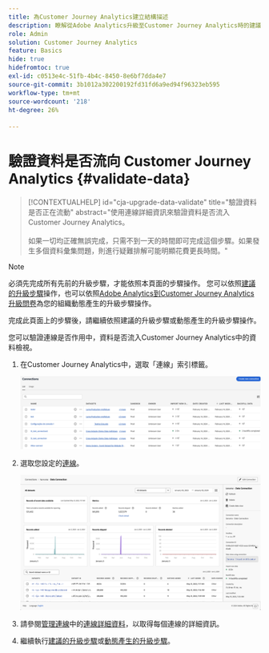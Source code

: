 ```yaml
---
title: 為Customer Journey Analytics建立結構描述
description: 瞭解從Adobe Analytics升級至Customer Journey Analytics時的建議路徑
role: Admin
solution: Customer Journey Analytics
feature: Basics
hide: true
hidefromtoc: true
exl-id: c0513e4c-51fb-4b4c-8450-8e6bf7dda4e7
source-git-commit: 3b1012a302200192fd31fd6a9ed94f96323eb595
workflow-type: tm+mt
source-wordcount: '218'
ht-degree: 26%

---
```


# 驗證資料是否流向 Customer Journey Analytics {#validate-data}

<!-- markdownlint-disable MD034 -->

>[!CONTEXTUALHELP]
>id="cja-upgrade-data-validate"
>title="驗證資料是否正在流動"
>abstract="使用連線詳細資訊來驗證資料是否流入 Customer Journey Analytics。<br><br>如果一切均正確無誤完成，只需不到一天的時間即可完成這個步驟。如果發生多個資料彙集問題，則進行疑難排解可能明顯花費更長時間。"

<!-- markdownlint-enable MD034 -->

>[!NOTE]
> 
>必須先完成所有先前的升級步驟，才能依照本頁面的步驟操作。 您可以依照[建議的升級步驟](/help/getting-started/cja-upgrade/cja-upgrade-recommendations.md#recommended-upgrade-steps-for-most-organizations)操作，也可以依照[Adobe Analytics到Customer Journey Analytics升級問卷](https://gigazelle.github.io/cja-ttv/)為您的組織動態產生的升級步驟操作。
>
>完成此頁面上的步驟後，請繼續依照建議的升級步驟或動態產生的升級步驟操作。

您可以驗證連線是否作用中，資料是否流入Customer Journey Analytics中的資料檢視。

1. 在Customer Journey Analytics中，選取「連線」索引標籤。

   ![清單檢視](assets/list-view.png)

1. 選取您設定的[連線](/help/getting-started/cja-upgrade/cja-upgrade-connection.md)。

   ![顯示Widget和設定的所有資料集視窗](assets/conn-details.png)

1. 請參閱[管理連線](/help/connections/manage-connections.md)中的[連線詳細資料](/help/connections/manage-connections.md#manage-connections)，以取得每個連線的詳細資訊。

1. 繼續執行[建議的升級步驟](/help/getting-started/cja-upgrade/cja-upgrade-recommendations.md#recommended-upgrade-steps-for-most-organizations)或[動態產生的升級步驟](https://gigazelle.github.io/cja-ttv/)。

<!-- Should we duplicate the content here or single source it with /help/connections/manage-connections.md -->

